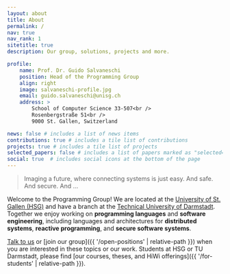 ```yaml
---
layout: about
title: About
permalink: /
nav: true
nav_rank: 1
sitetitle: true
description: Our group, solutions, projects and more.

profile:
    name: Prof. Dr. Guido Salvaneschi
    position: Head of the Programming Group
    align: right
    image: salvaneschi-profile.jpg
    email: guido.salvaneschi@unisg.ch
    address: >
        School of Computer Science 33-507<br />
        Rosenbergstraße 51<br />
        9000 St. Gallen, Switzerland

news: false # includes a list of news items
contributions: true # includes a tile list of contributions
projects: true # includes a tile list of projects
selected_papers: false # includes a list of papers marked as "selected={true}"
social: true  # includes social icons at the bottom of the page
---
```


> <i class="fas fa-quote-left"></i>
> Imaging a future,
> where connecting systems is just easy. And safe. And secure. And …
> <i class="fas fa-quote-right"></i>

Welcome to the Programming Group!
We are located at the [University of St. Gallen (HSG)](https://www.unisg.ch/)
and have a branch at the [Technical University of Darmstadt](https://www.tu-darmstadt.de/). 
Together we enjoy working on **programming languages**
and **software engineering**, including languages and architectures for
**distributed systems**, **reactive programming**, and **secure software systems**.

[Talk to us](mailto:guido.salvaneschi@unisg.ch) or
[join our group]({{ '/open-positions' | relative-path }})
when you are interested in these topics or our work.
Students at HSG or TU Darmstadt,
please find [our courses, theses, and HiWi offerings]({{ '/for-students' | relative-path }}).
